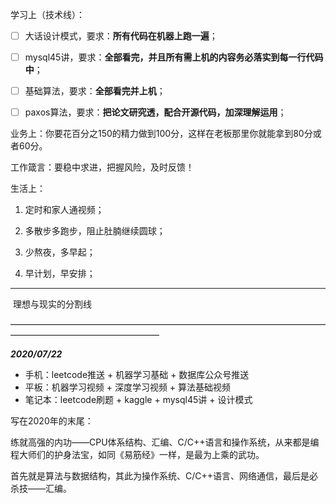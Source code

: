 学习上（技术线）：

- [ ] 大话设计模式，要求：**所有代码在机器上跑一遍**；

- [ ] mysql45讲，要求：**全部看完，并且所有需上机的内容务必落实到每一行代码中**；

- [ ] 基础算法，要求：**全部看完并上机**；

- [ ] paxos算法，要求：**把论文研究透，配合开源代码，加深理解运用**；

  

业务上：你要花百分之150的精力做到100分，这样在老板那里你就能拿到80分或者60分。



工作箴言：要稳中求进，把握风险，及时反馈！



生活上：

1. 定时和家人通视频；

2. 多散步多跑步，阻止肚腩继续圆球；

3. 少熬夜，多早起；

4. 早计划，早安排；

   

-----------------------------------------------------------------------------------------------------

​																	理想与现实的分割线

—————————————————————————————————————————————————————



***2020/07/22***

- 手机：leetcode推送 + 机器学习基础 + 数据库公众号推送
- 平板：机器学习视频 + 深度学习视频 + 算法基础视频
- 笔记本：leetcode刷题 + kaggle + mysql45讲 + 设计模式



写在2020年的末尾：

​		练就高强的内功——CPU体系结构、汇编、C/C++语言和操作系统，从来都是编程大师们的护身法宝，如同《易筋经》一样，是最为上乘的武功。

​		首先就是算法与数据结构，其此为操作系统、C/C++语言、网络通信，最后是必杀技——汇编。



